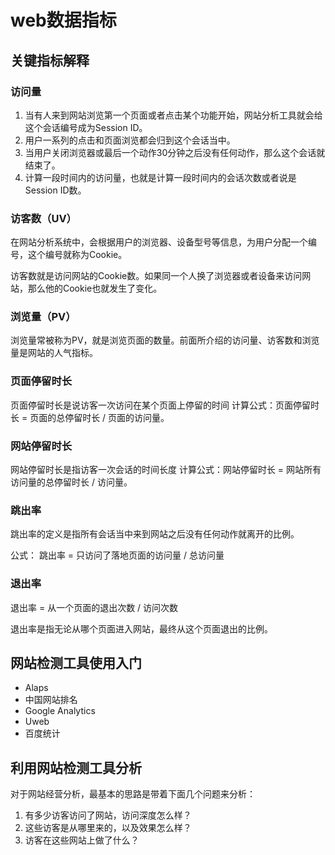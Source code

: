# web数据指标

## 关键指标解释

### 访问量

1. 当有人来到网站浏览第一个页面或者点击某个功能开始，网站分析工具就会给这个会话编号成为Session ID。
2. 用户一系列的点击和页面浏览都会归到这个会话当中。
3. 当用户关闭浏览器或最后一个动作30分钟之后没有任何动作，那么这个会话就结束了。
4. 计算一段时间内的访问量，也就是计算一段时间内的会话次数或者说是Session ID数。

### 访客数（UV）

在网站分析系统中，会根据用户的浏览器、设备型号等信息，为用户分配一个编号，这个编号就称为Cookie。

访客数就是访问网站的Cookie数。如果同一个人换了浏览器或者设备来访问网站，那么他的Cookie也就发生了变化。

### 浏览量（PV）

浏览量常被称为PV，就是浏览页面的数量。前面所介绍的访问量、访客数和浏览量是网站的人气指标。

### 页面停留时长

页面停留时长是说访客一次访问在某个页面上停留的时间
计算公式：页面停留时长 = 页面的总停留时长 / 页面的访问量。

### 网站停留时长

网站停留时长是指访客一次会话的时间长度
计算公式：网站停留时长 = 网站所有访问量的总停留时长 / 访问量。

### 跳出率

跳出率的定义是指所有会话当中来到网站之后没有任何动作就离开的比例。

公式： 跳出率 = 只访问了落地页面的访问量 / 总访问量

### 退出率

退出率 = 从一个页面的退出次数 / 访问次数

退出率是指无论从哪个页面进入网站，最终从这个页面退出的比例。

## 网站检测工具使用入门

+ Alaps
+ 中国网站排名
+ Google Analytics
+ Uweb
+ 百度统计


## 利用网站检测工具分析

对于网站经营分析，最基本的思路是带着下面几个问题来分析：

1. 有多少访客访问了网站，访问深度怎么样？
1. 这些访客是从哪里来的，以及效果怎么样？
1. 访客在这些网站上做了什么？